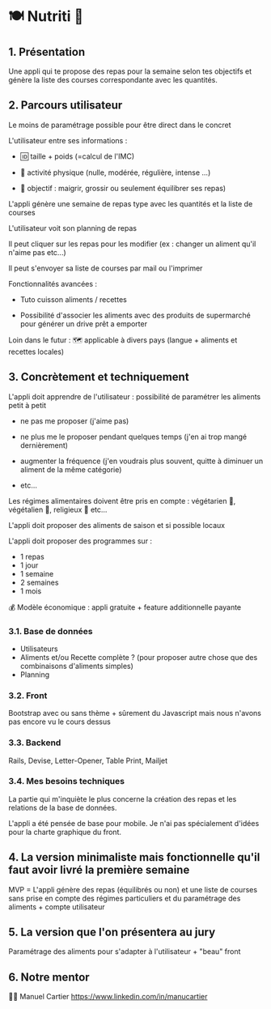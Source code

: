 # 🍽️ Nutriti 📅

## 1. Présentation

Une appli qui te propose des repas pour la semaine selon tes objectifs et génère la liste des courses correspondante avec les quantités.

## 2. Parcours utilisateur

Le moins de paramétrage possible pour être direct dans le concret

L'utilisateur entre ses informations :

- 🆔 taille + poids (=calcul de l'IMC) 

- 🏃 activité physique (nulle, modérée, régulière, intense ...) 

- 🎯 objectif : maigrir, grossir ou seulement équilibrer ses repas)

L'appli génère une semaine de repas type avec les quantités et la liste de courses 

L'utilisateur voit son planning de repas

Il peut cliquer sur les repas pour les modifier (ex : changer un aliment qu'il n'aime pas etc...)

Il peut s'envoyer sa liste de courses par mail ou l'imprimer

Fonctionnalités avancées : 

- Tuto cuisson aliments / recettes

- Possibilité d'associer les aliments avec des produits de supermarché pour générer un drive prêt a emporter 

Loin dans le futur : 🗺️ applicable à divers pays (langue + aliments et recettes locales)

## 3. Concrètement et techniquement

L'appli doit apprendre de l'utilisateur : possibilité de paramétrer les aliments petit à petit

- ne pas me proposer (j'aime pas)

- ne plus me le proposer pendant quelques temps (j'en ai trop mangé dernièrement)

- augmenter la fréquence (j'en voudrais plus souvent, quitte à diminuer un aliment de la même catégorie)

- etc...

Les régimes alimentaires doivent être pris en compte : végétarien 🥬, végétalien 🥕, religieux 🧕 etc...

L'appli doit proposer des aliments de saison et si possible locaux 

L'appli doit proposer des programmes sur :
- 1 repas
- 1 jour
- 1 semaine
- 2 semaines
- 1 mois

💰 Modèle économique : appli gratuite + feature additionnelle payante

### 3.1. Base de données
* Utilisateurs
* Aliments et/ou Recette complète ? (pour proposer autre chose que des combinaisons d'aliments simples)
* Planning

### 3.2. Front

Bootstrap avec ou sans thème + sûrement du Javascript mais nous n'avons pas encore vu le cours dessus

### 3.3. Backend

Rails, Devise, Letter-Opener, Table Print, Mailjet

### 3.4. Mes besoins techniques

La partie qui m'inquiète le plus concerne la création des repas et les relations de la base de données.

L'appli a été pensée de base pour mobile. Je n'ai pas spécialement d'idées pour la charte graphique du front.

## 4. La version minimaliste mais fonctionnelle qu'il faut avoir livré la première semaine

MVP = L'appli génère des repas (équilibrés ou non) et une liste de courses sans prise en compte des régimes particuliers et du paramétrage des aliments + compte utilisateur

## 5. La version que l'on présentera au jury

Paramétrage des aliments pour s'adapter à l'utilisateur + "beau" front

## 6. Notre mentor
🧙‍♂️ Manuel Cartier https://www.linkedin.com/in/manucartier
